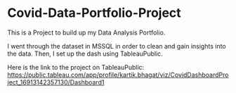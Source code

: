 # Covid-Data-Portfolio-Project
This is a Project to build up my Data Analysis Portfolio.

I went through the dataset in MSSQL in order to clean and gain insights into the data.
Then, I set up the dash using TableauPublic.

Here is the link to the project on TableauPublic: https://public.tableau.com/app/profile/kartik.bhagat/viz/CovidDashboardProject_16913142357130/Dashboard1

